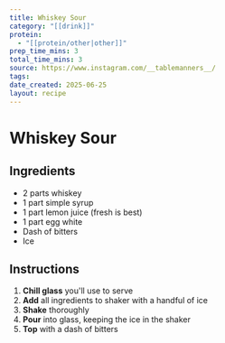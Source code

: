 ```yaml
---
title: Whiskey Sour
category: "[[drink]]"
protein:
  - "[[protein/other|other]]"
prep_time_mins: 3
total_time_mins: 3
source: https://www.instagram.com/__tablemanners__/
tags: 
date_created: 2025-06-25
layout: recipe
---
```


# Whiskey Sour

## Ingredients

- 2 parts whiskey
- 1 part simple syrup
- 1 part lemon juice (fresh is best)
- 1 part egg white
- Dash of bitters
- Ice

## Instructions

1. **Chill glass** you'll use to serve
2. **Add** all ingredients to shaker with a handful of ice
3. **Shake** thoroughly
4. **Pour** into glass, keeping the ice in the shaker
5. **Top** with a dash of bitters
